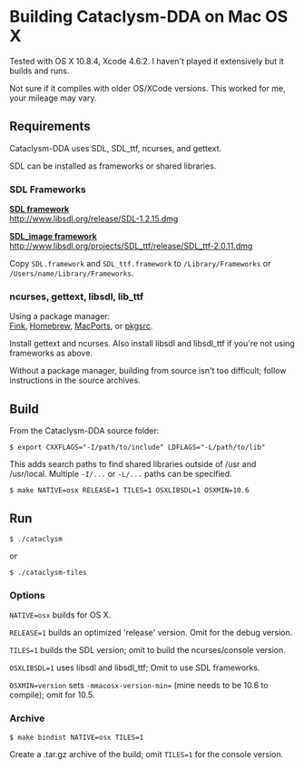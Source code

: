 # Building Cataclysm-DDA on Mac OS X

Tested with OS X 10.8.4, Xcode 4.6.2.
I haven't played it extensively but it builds and runs.

Not sure if it compiles with older OS/XCode versions.
This worked for me, your mileage may vary.

## Requirements

Cataclysm-DDA uses SDL, SDL\_ttf, ncurses, and gettext.

SDL can be installed as frameworks or shared libraries.

### SDL Frameworks

[**SDL framework**](http://www.libsdl.org/download-1.2.php)  
http://www.libsdl.org/release/SDL-1.2.15.dmg

[**SDL\_image framework**](http://www.libsdl.org/projects/SDL_ttf/)  
http://www.libsdl.org/projects/SDL_ttf/release/SDL_ttf-2.0.11.dmg

Copy `SDL.framework` and `SDL_ttf.framework` to `/Library/Frameworks`
or `/Users/name/Library/Frameworks`.

### ncurses, gettext, libsdl, lib\_ttf

Using a package manager:  
[Fink](http://fink.thetis.ig42.org), [Homebrew](http://mxcl.github.io/homebrew/),
[MacPorts](http://www.macports.org), or [pkgsrc](http://www.pkgsrc.org/).

Install gettext and ncurses. Also install libsdl and libsdl\_ttf if you're
not using frameworks as above.

Without a package manager, building from source isn't too difficult;
follow instructions in the source archives.

## Build

From the Cataclysm-DDA source folder:

    $ export CXXFLAGS="-I/path/to/include" LDFLAGS="-L/path/to/lib"
    
This adds search paths to find shared libraries outside of /usr and /usr/local.
Multiple `-I/...` or `-L/...` paths can be specified.

    $ make NATIVE=osx RELEASE=1 TILES=1 OSXLIBSDL=1 OSXMIN=10.6

## Run

    $ ./cataclysm

or

    $ ./cataclysm-tiles

### Options

`NATIVE=osx` builds for OS X.

`RELEASE=1` builds an optimized 'release' version. Omit for the debug version.

`TILES=1` builds the SDL version; omit to build the ncurses/console version.

`OSXLIBSDL=1` uses libsdl and libsdl\_ttf; Omit to use SDL frameworks.

`OSXMIN=version` sets `-mmacosx-version-min=` (mine needs to be 10.6 to compile); omit for 10.5.

### Archive

    $ make bindist NATIVE=osx TILES=1

Create a .tar.gz archive of the build; omit `TILES=1` for the console version.
